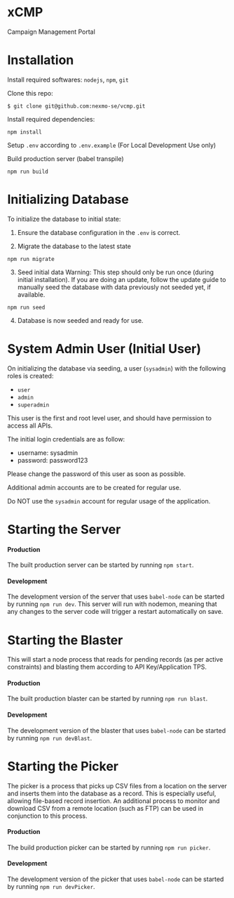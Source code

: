 # xCMP
Campaign Management Portal

# Installation
Install required softwares: `nodejs`, `npm`, `git`

Clone this repo:
```
$ git clone git@github.com:nexmo-se/vcmp.git
```
Install required dependencies: 
```
npm install
```

Setup `.env` according to `.env.example` (For Local Development Use only)

Build production server (babel transpile)
```
npm run build
```

# Initializing Database
To initialize the database to initial state:

1. Ensure the database configuration in the `.env` is correct.

2. Migrate the database to the latest state
```
npm run migrate
```

3. Seed initial data
Warning: This step should only be run once (during initial installation). If you are doing an update, follow the update guide to manually seed the database with data previously not seeded yet, if available.
```
npm run seed
```

4. Database is now seeded and ready for use.

# System Admin User (Initial User)
On initializing the database via seeding, a user (`sysadmin`) with the following roles is created:

- `user`
- `admin`
- `superadmin`

This user is the first and root level user, and should have permission to access all APIs. 

The initial login credentials are as follow:

- username: sysadmin
- password: password123

Please change the password of this user as soon as possible.

Additional admin accounts are to be created for regular use. 

Do NOT use the `sysadmin` account for regular usage of the application.

# Starting the Server
#### Production
The built production server can be started by running `npm start`.

#### Development
The development version of the server that uses `babel-node` can be started by running `npm run dev`.
This server will run with nodemon, meaning that any changes to the server code will trigger a restart automatically on save.

# Starting the Blaster
This will start a node process that reads for pending records (as per active constraints) and blasting them according to API Key/Application TPS.

#### Production
The built production blaster can be started by running `npm run blast`. 

#### Development 
The development version of the blaster that uses `babel-node` can be started by running `npm run devBlast`.


# Starting the Picker
The picker is a process that picks up CSV files from a location on the server and inserts them into the database as a record. This is especially useful, allowing file-based record insertion. An additional process to monitor and download CSV from a remote location (such as FTP) can be used in conjunction to this process.

#### Production
The build production picker can be started by running `npm run picker`.

#### Development
The development version of the picker that uses `babel-node` can be started by running `npm run devPicker`.
